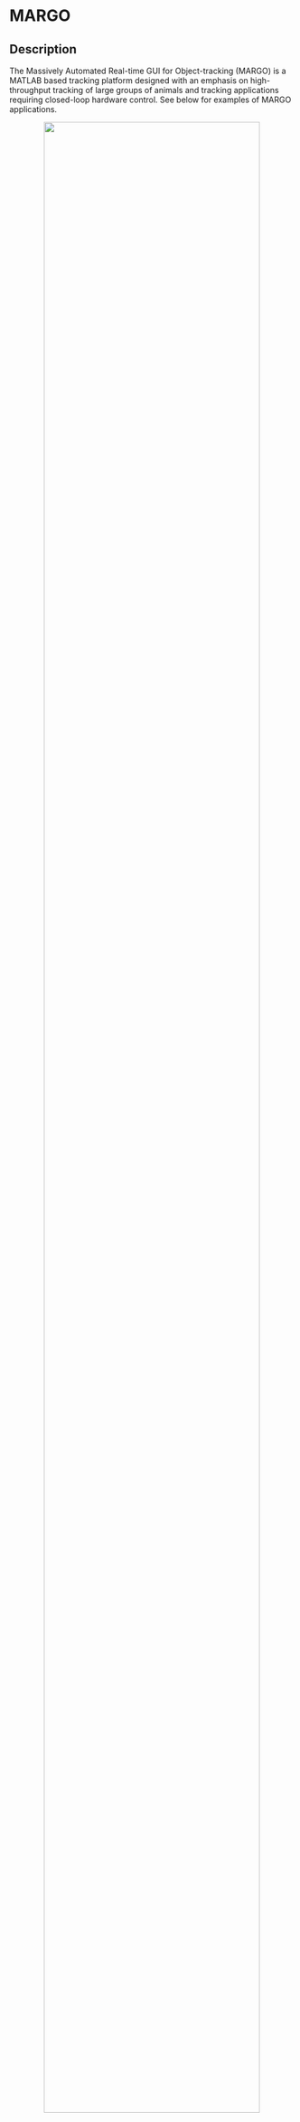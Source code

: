MARGO
=====

## Description

The Massively Automated Real-time GUI for Object-tracking (MARGO) is a MATLAB based tracking platform designed with an emphasis on high-throughput tracking of large groups of animals and tracking applications requiring closed-loop hardware control. See below for examples of MARGO applications.

<figure align="center">
    <img src="https://github.com/de-Bivort-Lab/margo/wiki/images/margo_readme/fly_960_gif.gif" width="95%"/>
    <figcaption>
        Sample video clip from an experiment featuring continuous high-throughput tracking of 960 fruit tracked at 8Hz for 6 days
    </figcaption>
</figure>
<br/>

## Installation

### Prerequisites

**MATLAB**

For best results, use MARGO with **MATLAB 2016b** or newer. MARGO has generally been designed to be backwards compatible with older versions of MATLAB. In addition to the base installation of MATLAB, MARGO requires the following toolboxes:
- image acquisition toolbox
- image processing toolbox
- computer vision system toolbox
- instrument control toolbox
- statistics and machine learning toolbox

**Psychtoolbox (optional)**

MARGO requires on [Psychtoolbox 3](http://psychtoolbox.org/) for support of external displays.

### MARGO installation

The MARGO repository can be cloned via the github UI by downloading and extracting a zip file of the repository (*Clone or Download* > *Download ZIP*) or via the git command line API with the following command:

```
git clone https://github.com/de-Bivort-Lab/margo.git
```

After cloning the repository, add the MARGO directory to MATLAB's path by navigating to the margo directory and running:

```
add(genpath(margo));
```

Alternatively, permanently add MARGO and all sub folders to the MATLAB path by adding by running:

```
pathtool
```

Once the margo directory is added to the MATLAB path, launch the GUI from the command line:

```matlab
margo
```

## Quickstart Guide

We recommend that new users read about MARGO's [experimental workflow](##experimental-workflow) and follow the sample [tracking tutorial](https://github.com/de-Bivort-Lab/margo/wiki/Tracking-Tutorial) included in the documentation for more complete instructions on getting started in MARGO.

<figure style="text-align: center">
    <img src="https://github.com/de-Bivort-Lab/margo/wiki/images/quickstart/quick_start_guide.png" style="width: 95%"/>
    <figcaption class="center_cap" style="text-align: center">
    </figcaption>
</figure>

## Documentation

Complete documentation of MARGO including tutorial examples, descriptions of parameters, data outputs, and hardware configurations can be found on the [MARGO wiki](https://github.com/de-Bivort-Lab/margo/wiki).

## Sample Applications

### Closed-loop control of stimuli

<p align="center">
    <img src="https://github.com/de-Bivort-Lab/margo/wiki/images/margo_readme/led_ymaze_gif.gif" width="374"/> &nbsp; &nbsp;
    <img src="https://github.com/de-Bivort-Lab/margo/wiki/images/margo_readme/opto_gif_2.gif" width="374"/>
    <figcaption align=left>
        Closed-loop applications: (left) triggering LEDs based on position of flies in a Y-shaped mazes, (right) targeting optomotor stimuli to individual flies in circular arenas
    </figcaption>
</p>

<br/>

### Multi-species tracking

The Massively Automated Real-time GUI for Object-tracking (MARGO) is a MATLAB based tracking platform designed with an emphasis on high-throughput tracking of large groups of animals and tracking applications requiring closed-loop stimulus control.

<br/>

<p align="center">
    <img src="https://github.com/de-Bivort-Lab/margo/wiki/images/margo_readme/bee_gif.gif" width="360"/> &nbsp; &nbsp;
    <img src="https://github.com/de-Bivort-Lab/margo/wiki/images/margo_readme/zebrafish_gif.gif" width="384"/>
</p>
<p align="center">
    Sample tracking of bumblebees (left) in a nestbox and larval zebrafish (right) in a multi-well culture plate
</p>


<p align="center">
    <img src="https://github.com/de-Bivort-Lab/margo/wiki/images/margo_readme/larval_gif.gif" width="373"/> &nbsp; &nbsp;
    <img src="https://github.com/de-Bivort-Lab/margo/wiki/images/margo_readme/wormotel_gif.gif" width="370"/>
</p>
<p align="left">
Tracking of fruit fly larvae (left) in a chemotactic gradient and nematodes (right) in response to an optogenetic stimulus in the <a href="https://elifesciences.org/articles/26652">wormotel</a> high-throughput platform
</p>




<br/>

## Contributors

- [Zach Werkhoven](https://github.com/winsl0w) primarily developed and maintains MARGO.
- [Chuan Qin](https://github.com/cqin19) contributed to the development of MARGO's multitracker algorithm.
- [Christian Rohrsen](https://github.com/chiser) contributed to the development of MARGO's camera/display co-registration system.

## Acknowledgements

Support for external display detection and visual stimulus crafting and display is dependent on the [Psychtoolbox](http://psychtoolbox.org/overview.html), originally developed by Mario Kleiner. MARGO's random display registration uses Andriy Myronenko's [Coherent Point Drift](https://sites.google.com/site/myronenko/research/cpd) algorithm and mex implementation. Multispecies tracking example videos provided by: James Crall (bumblebees), Jess Kanwal (fly larvae), and Matt Churgin (C. Elegans). 

## License

MIT License. See [LICENSE](https://github.com/de-Bivort-Lab/margo/blob/master/LICENSE.md) for details.

